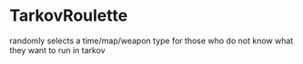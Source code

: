 # TarkovRoulette
randomly selects a time/map/weapon type for those who do not know what they want to run in tarkov
